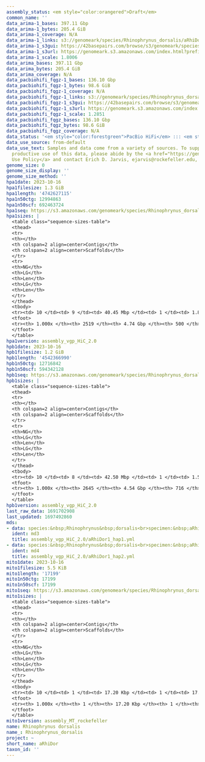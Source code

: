 ```yaml
---
assembly_status: <em style="color:orangered">Draft</em>
common_name: ''
data_arima-1_bases: 397.11 Gbp
data_arima-1_bytes: 205.4 GiB
data_arima-1_coverage: N/A
data_arima-1_links: s3://genomeark/species/Rhinophrynus_dorsalis/aRhiDor1/genomic_data/arima/<br>
data_arima-1_s3gui: https://42basepairs.com/browse/s3/genomeark/species/Rhinophrynus_dorsalis/aRhiDor1/genomic_data/arima/
data_arima-1_s3url: https://genomeark.s3.amazonaws.com/index.html?prefix=species/Rhinophrynus_dorsalis/aRhiDor1/genomic_data/arima/
data_arima-1_scale: 1.8006
data_arima_bases: 397.11 Gbp
data_arima_bytes: 205.4 GiB
data_arima_coverage: N/A
data_pacbiohifi_fqgz-1_bases: 136.10 Gbp
data_pacbiohifi_fqgz-1_bytes: 98.6 GiB
data_pacbiohifi_fqgz-1_coverage: N/A
data_pacbiohifi_fqgz-1_links: s3://genomeark/species/Rhinophrynus_dorsalis/aRhiDor1/genomic_data/pacbio_hifi/<br>
data_pacbiohifi_fqgz-1_s3gui: https://42basepairs.com/browse/s3/genomeark/species/Rhinophrynus_dorsalis/aRhiDor1/genomic_data/pacbio_hifi/
data_pacbiohifi_fqgz-1_s3url: https://genomeark.s3.amazonaws.com/index.html?prefix=species/Rhinophrynus_dorsalis/aRhiDor1/genomic_data/pacbio_hifi/
data_pacbiohifi_fqgz-1_scale: 1.2851
data_pacbiohifi_fqgz_bases: 136.10 Gbp
data_pacbiohifi_fqgz_bytes: 98.6 GiB
data_pacbiohifi_fqgz_coverage: N/A
data_status: '<em style="color:forestgreen">PacBio HiFi</em> ::: <em style="color:forestgreen">Arima</em>'
data_use_source: from-default
data_use_text: Samples and data come from a variety of sources. To support fair and
  productive use of this data, please abide by the <a href="https://genome10k.soe.ucsc.edu/data-use-policies/">Data
  Use Policy</a> and contact Erich D. Jarvis, ejarvis@rockefeller.edu, with any questions.
genome_size: 0
genome_size_display: ''
genome_size_method: ''
hpa1date: 2023-10-16
hpa1filesize: 1.3 GiB
hpa1length: '4742627115'
hpa1n50ctg: 12994863
hpa1n50scf: 692463724
hpa1seq: https://s3.amazonaws.com/genomeark/species/Rhinophrynus_dorsalis/aRhiDor1/assembly_vgp_HiC_2.0/aRhiDor1.HiC.hap1.20231016.fasta.gz
hpa1sizes: |
  <table class="sequence-sizes-table">
  <thead>
  <tr>
  <th></th>
  <th colspan=2 align=center>Contigs</th>
  <th colspan=2 align=center>Scaffolds</th>
  </tr>
  <tr>
  <th>NG</th>
  <th>LG</th>
  <th>Len</th>
  <th>LG</th>
  <th>Len</th>
  </tr>
  </thead>
  <tbody>
  <tr><td> 10 </td><td> 9 </td><td> 40.45 Mbp </td><td> 1 </td><td> 1.84 Gbp </td></tr><tr><td> 20 </td><td> 22 </td><td> 30.99 Mbp </td><td> 1 </td><td> 1.84 Gbp </td></tr><tr><td> 30 </td><td> 39 </td><td> 24.48 Mbp </td><td> 1 </td><td> 1.84 Gbp </td></tr><tr><td> 40 </td><td> 62 </td><td> 18.00 Mbp </td><td> 2 </td><td> 0.69 Gbp </td></tr><tr style="background-color:#cccccc;"><td> 50 </td><td> 92 </td><td style="background-color:#88ff88;"> 12.99 Mbp </td><td> 2 </td><td style="background-color:#88ff88;"> 0.69 Gbp </td></tr><tr><td> 60 </td><td> 137 </td><td> 8.54 Mbp </td><td> 3 </td><td> 0.63 Gbp </td></tr><tr><td> 70 </td><td> 208 </td><td> 5.24 Mbp </td><td> 4 </td><td> 0.57 Gbp </td></tr><tr><td> 80 </td><td> 337 </td><td> 2.65 Mbp </td><td> 5 </td><td> 480.25 Mbp </td></tr><tr><td> 90 </td><td> 638 </td><td> 1.00 Mbp </td><td> 6 </td><td> 402.03 Mbp </td></tr><tr><td> 100 </td><td> 2519 </td><td> 14.63 Kbp </td><td> 500 </td><td> 14.63 Kbp </td></tr></tbody>
  <tfoot>
  <tr><th> 1.000x </th><th> 2519 </th><th> 4.74 Gbp </th><th> 500 </th><th> 4.74 Gbp </th></tr>
  </tfoot>
  </table>
hpa1version: assembly_vgp_HiC_2.0
hpb1date: 2023-10-16
hpb1filesize: 1.2 GiB
hpb1length: '4542366990'
hpb1n50ctg: 12716842
hpb1n50scf: 594342128
hpb1seq: https://s3.amazonaws.com/genomeark/species/Rhinophrynus_dorsalis/aRhiDor1/assembly_vgp_HiC_2.0/aRhiDor1.HiC.hap2.20231016.fasta.gz
hpb1sizes: |
  <table class="sequence-sizes-table">
  <thead>
  <tr>
  <th></th>
  <th colspan=2 align=center>Contigs</th>
  <th colspan=2 align=center>Scaffolds</th>
  </tr>
  <tr>
  <th>NG</th>
  <th>LG</th>
  <th>Len</th>
  <th>LG</th>
  <th>Len</th>
  </tr>
  </thead>
  <tbody>
  <tr><td> 10 </td><td> 8 </td><td> 42.50 Mbp </td><td> 1 </td><td> 1.56 Gbp </td></tr><tr><td> 20 </td><td> 20 </td><td> 30.34 Mbp </td><td> 1 </td><td> 1.56 Gbp </td></tr><tr><td> 30 </td><td> 37 </td><td> 22.66 Mbp </td><td> 1 </td><td> 1.56 Gbp </td></tr><tr><td> 40 </td><td> 61 </td><td> 17.07 Mbp </td><td> 2 </td><td> 0.69 Gbp </td></tr><tr style="background-color:#cccccc;"><td> 50 </td><td> 92 </td><td style="background-color:#88ff88;"> 12.72 Mbp </td><td> 3 </td><td style="background-color:#88ff88;"> 0.59 Gbp </td></tr><tr><td> 60 </td><td> 135 </td><td> 8.49 Mbp </td><td> 3 </td><td> 0.59 Gbp </td></tr><tr><td> 70 </td><td> 200 </td><td> 5.56 Mbp </td><td> 4 </td><td> 474.72 Mbp </td></tr><tr><td> 80 </td><td> 309 </td><td> 3.10 Mbp </td><td> 5 </td><td> 369.35 Mbp </td></tr><tr><td> 90 </td><td> 553 </td><td> 1.08 Mbp </td><td> 7 </td><td> 187.94 Mbp </td></tr><tr><td> 100 </td><td> 2645 </td><td> 6.09 Kbp </td><td> 716 </td><td> 6.09 Kbp </td></tr></tbody>
  <tfoot>
  <tr><th> 1.000x </th><th> 2645 </th><th> 4.54 Gbp </th><th> 716 </th><th> 4.54 Gbp </th></tr>
  </tfoot>
  </table>
hpb1version: assembly_vgp_HiC_2.0
last_raw_data: 1691702908
last_updated: 1697492860
mds:
- data: species:&nbsp;Rhinophrynus&nbsp;dorsalis<br>specimen:&nbsp;aRhiDor1<br>projects:&nbsp;<br>&nbsp;&nbsp;-&nbsp;vgp<br>assembled_by_group:&nbsp;Rockefeller<br>data_location:&nbsp;S3<br>release_to:&nbsp;S3<br>haplotype_to_curate:&nbsp;hap1<br>hap1:&nbsp;s3://genomeark/species/Rhinophrynus_dorsalis/aRhiDor1/assembly_vgp_HiC_2.0/aRhiDor1.HiC.hap1.20231016.fasta.gz<br>hap2:&nbsp;s3://genomeark/species/Rhinophrynus_dorsalis/aRhiDor1/assembly_vgp_HiC_2.0/aRhiDor1.HiC.hap2.20231016.fasta.gz<br>pretext_hap1:&nbsp;s3://genomeark/species/Rhinophrynus_dorsalis/aRhiDor1/assembly_vgp_HiC_2.0/evaluation/hap1/pretext/aRhiDor1_hap1_s2.pretext<br>pretext_hap2:&nbsp;s3://genomeark/species/Rhinophrynus_dorsalis/aRhiDor1/assembly_vgp_HiC_2.0/evaluation/hap2/pretext/aRhiDor1_hap2_s2.pretext<br>kmer_spectra_img:&nbsp;s3://genomeark/species/Rhinophrynus_dorsalis/aRhiDor1/assembly_vgp_HiC_2.0/evaluation/merqury/aRhiDor1_png/<br>pacbio_read_dir:&nbsp;s3://genomeark/species/Rhinophrynus_dorsalis/aRhiDor1/genomic_data/pacbio_hifi/<br>pacbio_read_type:&nbsp;hifi<br>hic_read_dir:&nbsp;s3://genomeark/species/Rhinophrynus_dorsalis/aRhiDor1/genomic_data/arima/<br>mito:&nbsp;s3://genomeark/species/Rhinophrynus_dorsalis/aRhiDor1/assembly_MT_rockefeller/aRhiDor1.MT.20231016.fasta.gz<br>pipeline:&nbsp;<br>&nbsp;&nbsp;-&nbsp;hifiasm&nbsp;(0.19.3+galaxy0)<br>&nbsp;&nbsp;-&nbsp;purge_dups<br>&nbsp;&nbsp;-&nbsp;yahs&nbsp;(1.2a.2+galaxy1)<br>notes:&nbsp;This&nbsp;was&nbsp;a&nbsp;Hifiasm-HiC&nbsp;assembly&nbsp;of&nbsp;aRhiDor1,&nbsp;resulting&nbsp;in&nbsp;two&nbsp;complete&nbsp;haplotypes.&nbsp;HiC&nbsp;scaffolding&nbsp;was&nbsp;performed&nbsp;with&nbsp;YaHS.&nbsp;&nbsp;The&nbsp;HiC&nbsp;prep&nbsp;kit&nbsp;used&nbsp;was&nbsp;Arima&nbsp;library&nbsp;prep.&nbsp;The&nbsp;HiC&nbsp;reads&nbsp;needed&nbsp;to&nbsp;have&nbsp;5&nbsp;bp&nbsp;trimmed&nbsp;from&nbsp;the&nbsp;5'&nbsp;end&nbsp;due&nbsp;to&nbsp;adapter&nbsp;left&nbsp;over&nbsp;from&nbsp;the&nbsp;Arima&nbsp;library&nbsp;prep&nbsp;kit.&nbsp;<br><br>
  ident: md3
  title: assembly_vgp_HiC_2.0/aRhiDor1_hap1.yml
- data: species:&nbsp;Rhinophrynus&nbsp;dorsalis<br>specimen:&nbsp;aRhiDor1<br>projects:&nbsp;<br>&nbsp;&nbsp;-&nbsp;vgp<br>assembled_by_group:&nbsp;Rockefeller<br>data_location:&nbsp;S3<br>release_to:&nbsp;S3<br>haplotype_to_curate:&nbsp;hap2<br>hap1:&nbsp;s3://genomeark/species/Rhinophrynus_dorsalis/aRhiDor1/assembly_vgp_HiC_2.0/aRhiDor1.HiC.hap1.20231016.fasta.gz<br>hap2:&nbsp;s3://genomeark/species/Rhinophrynus_dorsalis/aRhiDor1/assembly_vgp_HiC_2.0/aRhiDor1.HiC.hap2.20231016.fasta.gz<br>pretext_hap1:&nbsp;s3://genomeark/species/Rhinophrynus_dorsalis/aRhiDor1/assembly_vgp_HiC_2.0/evaluation/hap1/pretext/aRhiDor1_hap1_s2.pretext<br>pretext_hap2:&nbsp;s3://genomeark/species/Rhinophrynus_dorsalis/aRhiDor1/assembly_vgp_HiC_2.0/evaluation/hap2/pretext/aRhiDor1_hap2_s2.pretext<br>kmer_spectra_img:&nbsp;s3://genomeark/species/Rhinophrynus_dorsalis/aRhiDor1/assembly_vgp_HiC_2.0/evaluation/merqury/aRhiDor1_png/<br>pacbio_read_dir:&nbsp;s3://genomeark/species/Rhinophrynus_dorsalis/aRhiDor1/genomic_data/pacbio_hifi/<br>pacbio_read_type:&nbsp;hifi<br>hic_read_dir:&nbsp;s3://genomeark/species/Rhinophrynus_dorsalis/aRhiDor1/genomic_data/arima/<br>mito:&nbsp;s3://genomeark/species/Rhinophrynus_dorsalis/aRhiDor1/assembly_MT_rockefeller/aRhiDor1.MT.20231016.fasta.gz<br>pipeline:&nbsp;<br>&nbsp;&nbsp;-&nbsp;hifiasm&nbsp;(0.19.3+galaxy0)<br>&nbsp;&nbsp;-&nbsp;purge_dups<br>&nbsp;&nbsp;-&nbsp;yahs&nbsp;(1.2a.2+galaxy1)<br>notes:&nbsp;This&nbsp;was&nbsp;a&nbsp;Hifiasm-HiC&nbsp;assembly&nbsp;of&nbsp;aRhiDor1,&nbsp;resulting&nbsp;in&nbsp;two&nbsp;complete&nbsp;haplotypes.&nbsp;HiC&nbsp;scaffolding&nbsp;was&nbsp;performed&nbsp;with&nbsp;YaHS.&nbsp;&nbsp;The&nbsp;HiC&nbsp;prep&nbsp;kit&nbsp;used&nbsp;was&nbsp;Arima&nbsp;library&nbsp;prep.&nbsp;The&nbsp;HiC&nbsp;reads&nbsp;needed&nbsp;to&nbsp;have&nbsp;5&nbsp;bp&nbsp;trimmed&nbsp;from&nbsp;the&nbsp;5'&nbsp;end&nbsp;due&nbsp;to&nbsp;adapter&nbsp;left&nbsp;over&nbsp;from&nbsp;the&nbsp;Arima&nbsp;library&nbsp;prep&nbsp;kit.&nbsp;<br><br>
  ident: md4
  title: assembly_vgp_HiC_2.0/aRhiDor1_hap2.yml
mito1date: 2023-10-16
mito1filesize: 5.5 KiB
mito1length: '17199'
mito1n50ctg: 17199
mito1n50scf: 17199
mito1seq: https://s3.amazonaws.com/genomeark/species/Rhinophrynus_dorsalis/aRhiDor1/assembly_MT_rockefeller/aRhiDor1.MT.20231016.fasta.gz
mito1sizes: |
  <table class="sequence-sizes-table">
  <thead>
  <tr>
  <th></th>
  <th colspan=2 align=center>Contigs</th>
  <th colspan=2 align=center>Scaffolds</th>
  </tr>
  <tr>
  <th>NG</th>
  <th>LG</th>
  <th>Len</th>
  <th>LG</th>
  <th>Len</th>
  </tr>
  </thead>
  <tbody>
  <tr><td> 10 </td><td> 1 </td><td> 17.20 Kbp </td><td> 1 </td><td> 17.20 Kbp </td></tr><tr><td> 20 </td><td> 1 </td><td> 17.20 Kbp </td><td> 1 </td><td> 17.20 Kbp </td></tr><tr><td> 30 </td><td> 1 </td><td> 17.20 Kbp </td><td> 1 </td><td> 17.20 Kbp </td></tr><tr><td> 40 </td><td> 1 </td><td> 17.20 Kbp </td><td> 1 </td><td> 17.20 Kbp </td></tr><tr style="background-color:#cccccc;"><td> 50 </td><td> 1 </td><td style="background-color:#ff8888;"> 17.20 Kbp </td><td> 1 </td><td style="background-color:#ff8888;"> 17.20 Kbp </td></tr><tr><td> 60 </td><td> 1 </td><td> 17.20 Kbp </td><td> 1 </td><td> 17.20 Kbp </td></tr><tr><td> 70 </td><td> 1 </td><td> 17.20 Kbp </td><td> 1 </td><td> 17.20 Kbp </td></tr><tr><td> 80 </td><td> 1 </td><td> 17.20 Kbp </td><td> 1 </td><td> 17.20 Kbp </td></tr><tr><td> 90 </td><td> 1 </td><td> 17.20 Kbp </td><td> 1 </td><td> 17.20 Kbp </td></tr><tr><td> 100 </td><td> 1 </td><td> 17.20 Kbp </td><td> 1 </td><td> 17.20 Kbp </td></tr></tbody>
  <tfoot>
  <tr><th> 1.000x </th><th> 1 </th><th> 17.20 Kbp </th><th> 1 </th><th> 17.20 Kbp </th></tr>
  </tfoot>
  </table>
mito1version: assembly_MT_rockefeller
name: Rhinophrynus dorsalis
name_: Rhinophrynus_dorsalis
project: ~
short_name: aRhiDor
taxon_id: ''
---
```


